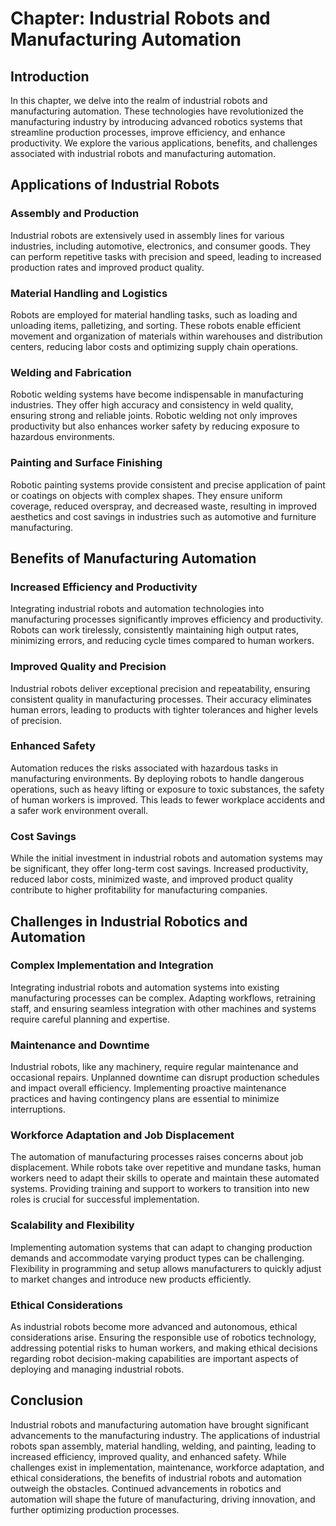 Chapter: Industrial Robots and Manufacturing Automation
=======================================================

Introduction
------------

In this chapter, we delve into the realm of industrial robots and manufacturing automation. These technologies have revolutionized the manufacturing industry by introducing advanced robotics systems that streamline production processes, improve efficiency, and enhance productivity. We explore the various applications, benefits, and challenges associated with industrial robots and manufacturing automation.

Applications of Industrial Robots
---------------------------------

### Assembly and Production

Industrial robots are extensively used in assembly lines for various industries, including automotive, electronics, and consumer goods. They can perform repetitive tasks with precision and speed, leading to increased production rates and improved product quality.

### Material Handling and Logistics

Robots are employed for material handling tasks, such as loading and unloading items, palletizing, and sorting. These robots enable efficient movement and organization of materials within warehouses and distribution centers, reducing labor costs and optimizing supply chain operations.

### Welding and Fabrication

Robotic welding systems have become indispensable in manufacturing industries. They offer high accuracy and consistency in weld quality, ensuring strong and reliable joints. Robotic welding not only improves productivity but also enhances worker safety by reducing exposure to hazardous environments.

### Painting and Surface Finishing

Robotic painting systems provide consistent and precise application of paint or coatings on objects with complex shapes. They ensure uniform coverage, reduced overspray, and decreased waste, resulting in improved aesthetics and cost savings in industries such as automotive and furniture manufacturing.

Benefits of Manufacturing Automation
------------------------------------

### Increased Efficiency and Productivity

Integrating industrial robots and automation technologies into manufacturing processes significantly improves efficiency and productivity. Robots can work tirelessly, consistently maintaining high output rates, minimizing errors, and reducing cycle times compared to human workers.

### Improved Quality and Precision

Industrial robots deliver exceptional precision and repeatability, ensuring consistent quality in manufacturing processes. Their accuracy eliminates human errors, leading to products with tighter tolerances and higher levels of precision.

### Enhanced Safety

Automation reduces the risks associated with hazardous tasks in manufacturing environments. By deploying robots to handle dangerous operations, such as heavy lifting or exposure to toxic substances, the safety of human workers is improved. This leads to fewer workplace accidents and a safer work environment overall.

### Cost Savings

While the initial investment in industrial robots and automation systems may be significant, they offer long-term cost savings. Increased productivity, reduced labor costs, minimized waste, and improved product quality contribute to higher profitability for manufacturing companies.

Challenges in Industrial Robotics and Automation
------------------------------------------------

### Complex Implementation and Integration

Integrating industrial robots and automation systems into existing manufacturing processes can be complex. Adapting workflows, retraining staff, and ensuring seamless integration with other machines and systems require careful planning and expertise.

### Maintenance and Downtime

Industrial robots, like any machinery, require regular maintenance and occasional repairs. Unplanned downtime can disrupt production schedules and impact overall efficiency. Implementing proactive maintenance practices and having contingency plans are essential to minimize interruptions.

### Workforce Adaptation and Job Displacement

The automation of manufacturing processes raises concerns about job displacement. While robots take over repetitive and mundane tasks, human workers need to adapt their skills to operate and maintain these automated systems. Providing training and support to workers to transition into new roles is crucial for successful implementation.

### Scalability and Flexibility

Implementing automation systems that can adapt to changing production demands and accommodate varying product types can be challenging. Flexibility in programming and setup allows manufacturers to quickly adjust to market changes and introduce new products efficiently.

### Ethical Considerations

As industrial robots become more advanced and autonomous, ethical considerations arise. Ensuring the responsible use of robotics technology, addressing potential risks to human workers, and making ethical decisions regarding robot decision-making capabilities are important aspects of deploying and managing industrial robots.

Conclusion
----------

Industrial robots and manufacturing automation have brought significant advancements to the manufacturing industry. The applications of industrial robots span assembly, material handling, welding, and painting, leading to increased efficiency, improved quality, and enhanced safety. While challenges exist in implementation, maintenance, workforce adaptation, and ethical considerations, the benefits of industrial robots and automation outweigh the obstacles. Continued advancements in robotics and automation will shape the future of manufacturing, driving innovation, and further optimizing production processes.
